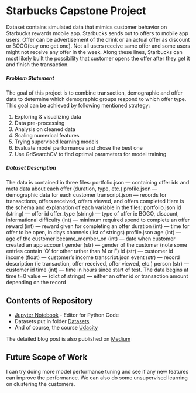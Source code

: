 # Starbucks Capstone Project

Dataset contains simulated data that mimics customer behavior on Starbucks rewards mobile app. Starbucks sends out to offers to mobile app users. Offer can be advertisement of the drink or an actual offer as discount or BOGO(buy one get one). Not all users receive same offer and some users might not receive any offer in the week. Along these lines, Starbucks can most likely built the possibility that customer opens the offer after they get it and finish the transaction.

##### Problem Statement
The goal of this project is to combine transaction, demographic and offer data to determine which demographic groups respond to which offer type. This goal can be achieved by following mentioned strategy:
1. Exploring & visualizing data
2. Data pre-processing
3. Analysis on cleaned data
4. Scaling numerical features
5. Trying supervised learning models
6. Evaluate model performance and chose the best one
7. Use GriSearchCV to find optimal parameters for model training

##### Dataset Description
The data is contained in three files:
portfolio.json — containing offer ids and meta data about each offer (duration, type, etc.)
profile.json — demographic data for each customer
transcript.json — records for transactions, offers received, offers viewed, and offers completed
Here is the schema and explanation of each variable in the files:
portfolio.json
id (string) — offer id
offer_type (string) — type of offer ie BOGO, discount, informational
difficulty (int) — minimum required spend to complete an offer
reward (int) — reward given for completing an offer
duration (int) — time for offer to be open, in days
channels (list of strings)
profile.json
age (int) — age of the customer
became_member_on (int) — date when customer created an app account
gender (str) — gender of the customer (note some entries contain ‘O’ for other rather than M or F)
id (str) — customer id
income (float) — customer’s income
transcript.json
event (str) — record description (ie transaction, offer received, offer viewed, etc.)
person (str) — customer id
time (int) — time in hours since start of test. The data begins at time t=0
value — (dict of strings) — either an offer id or transaction amount depending on the record
## Contents of Repository
- [Jupyter Notebook](https://jupyter.org/) - Editor for Python Code
- Datasets put in folder [Datasets](https://github.com/chetnashahi/Starbucks-Project/tree/master/Data)
- And of course, the course [Udacity](https://classroom.udacity.com/)

The detailed blog post is also published on [Medium](https://chetna-shahi31.medium.com/starbucks-offer-analysis-468c516135e4)
## Future Scope of Work
I can try doing more model performance tuning and see if any new features can improve the performance. We can also do some unsupervised learning on clustering the customers.

